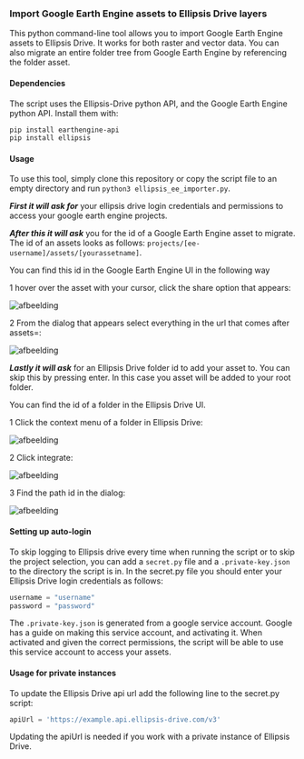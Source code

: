 
### Import Google Earth Engine assets to Ellipsis Drive layers

This python command-line tool allows you to import Google Earth Engine assets to Ellipsis Drive. It works for both raster and vector data. You can also migrate an entire folder tree from Google Earth Engine by referencing the folder asset.

#### Dependencies
The script uses the Ellipsis-Drive python API, and the Google Earth Engine python API. Install them with:

```bash
pip install earthengine-api
pip install ellipsis
```

#### Usage
To use this tool, simply clone this repository or copy the script file to an empty directory and run `python3 ellipsis_ee_importer.py`. 

***First it will ask for*** your ellipsis drive login credentials and permissions to access your google earth engine projects.


***After this it will ask*** you for the id of a Google Earth Engine asset to migrate. The id of an assets looks as follows:
`projects/[ee-username]/assets/[yourassetname]`.

You can find this id in the Google Earth Engine UI in the following way

1 hover over the asset with your cursor, click the share option that appears:

![afbeelding](https://github.com/ellipsis-drive/ellipsis-google-earth-engine-porting/assets/52099544/20ecce1c-1186-4672-ad43-825f51664719)

2 From the dialog that appears select everything in the url that comes after assets=:

![afbeelding](https://github.com/ellipsis-drive/ellipsis-google-earth-engine-porting/assets/52099544/ee639a91-5c14-49a4-adef-ca6715ce3bb9)

***Lastly it will ask*** for an Ellipsis Drive folder id to add your asset to. You can skip this by pressing enter. In this case you asset will be added to your root folder.

You can find the id of a folder in the Ellipsis Drive UI.

1 Click the context menu of a folder in Ellipsis Drive:

![afbeelding](https://github.com/ellipsis-drive/ellipsis-google-earth-engine-porting/assets/52099544/e334c9ee-e4bf-4fab-8d6f-c279edddc7d3)

2 Click integrate:

![afbeelding](https://github.com/ellipsis-drive/ellipsis-google-earth-engine-porting/assets/52099544/e95ba4d0-ee3e-4682-a45b-335e74142b7e)

3 Find the path id in the dialog:

![afbeelding](https://github.com/ellipsis-drive/ellipsis-google-earth-engine-porting/assets/52099544/8d4933ba-5c15-402c-81b0-a2f1e0fff213)


#### Setting up auto-login
To skip logging to Ellipsis drive every time when running the script or to skip the project selection, you can add a `secret.py` file and a `.private-key.json` to the directory the script is in. In the secret.py file you should enter your Ellipsis Drive login credentials as follows:

```py
username = "username"
password = "password"
```

The `.private-key.json` is generated from a google service account. Google has a guide on making this service account, and activating it. When activated and given the correct permissions, the script will be able to use this service account to access your assets.

#### Usage for private instances
To update the Ellipsis Drive api url add the following line to the secret.py script:
```py
apiUrl = 'https://example.api.ellipsis-drive.com/v3'
```
Updating the apiUrl is needed if you work with a private instance of Ellipsis Drive.




